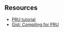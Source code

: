 



## Resources

- [PRU tutorial](https://www.glennklockwood.com/embedded/beaglebone-pru.html)
- [Gist: Compiling for PRU](https://gist.github.com/jadonk/8c3e697369b3207b57f042536cffe03f)